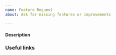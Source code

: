 ```yaml
---
name: Feature Request
about: Ask for missing features or improvements

---
```


#### Description
<!-- Please describe your use case, why you need this feature and why this
feature is important for RIOT. -->

### Useful links
<!-- Please include links to any documentation that you think is useful. -->

<!-- Thanks for contributing! -->
